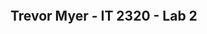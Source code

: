 <!DOCTYPE html>
<html lang="en">
<head>
   <meta charset="utf-8"/>
   <style>
   
   </style>
   <title>IT 2320 - Lab 2</title>
   <pre>
   <script>
      "use strict";
	  
	  // set up an array and initialize the first two values
	  var fibArray = [];
	  fibArray[0] = 0;
	  fibArray[1] = 1;
	  
	  // declare a variable for the size of the squence 
	  var fibNum;
	  
	  // prompt user for how many 

	  // check that fibNum >= 3
	  
	  // write the values into the array
	  // You start at 2 because the first two values are already there
	  for (var i=2; i<fibNum; i++) {
	     
	  }
	  
	  // read from the array and print balues to screen
	  // another for loop 
	  
	  // calculate golden ratio and display it
	  //  last number / 2nd last number
   
   public static long fibonacci (int n)
   { if(n == 1 || n == 2) // one of 2 base cases
        return 1;
	else
	{ long rp1 = fibonacci(n - 1); // first reduce problem
	  long rp2 = fibonacci(n - 2); // second reduce problem
	  long gs = rp1 + rp2; // general solution
	  return gs;
	}
   
   }
   
   </script>
   </pre>
</head>
<body>
   <h2>Trevor Myer - IT 2320 - Lab 2</h2>

</body>





